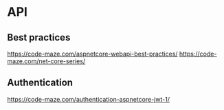 # API

## Best practices
https://code-maze.com/aspnetcore-webapi-best-practices/
https://code-maze.com/net-core-series/

## Authentication
https://code-maze.com/authentication-aspnetcore-jwt-1/

